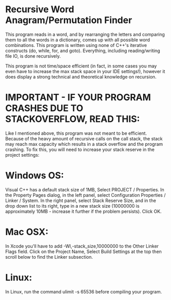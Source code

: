 # Recursive Word Anagram/Permutation Finder
This program reads in a word, and by rearranging the letters and comparing them to all the words in a dictionary, comes up with all  possible word combinations. This program is written using none of C++'s iterative constructs (do, while, for, and goto). Everything, including reading/writing file IO, is done recursively.

This program is not time/space efficient (in fact, in some cases you may even have to increase the max stack space in your IDE settings!), however it does display a strong technical and theoretical knowledge on recursion.

# IMPORTANT - IF YOUR PROGRAM CRASHES DUE TO STACKOVERFLOW, READ THIS:

Like I mentioned above, this program was not meant to be efficient. Because of the heavy amount of recursive calls on the call stack, the stack may reach max capacity which results in a stack overflow and the program crashing. To fix this, you will need to increase your stack reserve in the project settings:

# Windows OS: 

Visual C++ has a default stack size of 1MB, Select PROJECT / Properties. In the Property Pages dialog, in the left panel,
select Configuration Properties / Linker / System. In the right panel, select Stack Reserve Size, and in the drop down list to its right, type in a new stack size (10000000 is approximately 10MB - increase it further if the problem persists). Click OK.

# Mac OSX:

In Xcode you'll have to add -Wl,-stack_size,10000000 to the Other Linker Flags field. Click on the Project Name, Select Build Settings at the top then scroll below to find the Linker subsection.

# Linux:

In Linux, run the command ulimit -s 65536 before compiling your program.




